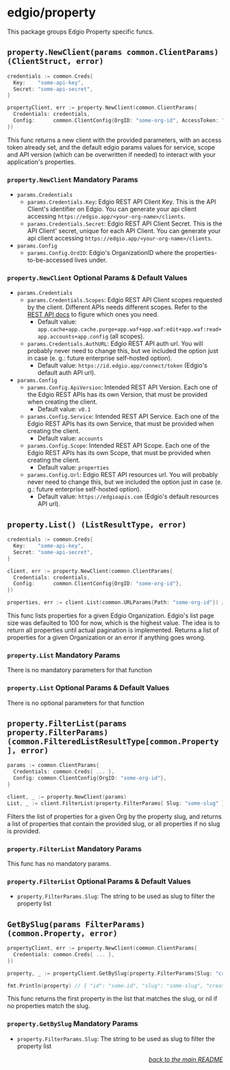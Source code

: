# edgio/property

This package groups Edgio Property specific funcs.

## `property.NewClient(params common.ClientParams) (ClientStruct, error)`

```go
credentials := common.Creds{
  Key:    "some-api-key",
  Secret: "some-api-secret",
}

propertyClient, err := property.NewClient(common.ClientParams{
  Credentials: credentials,
  Config:      common.ClientConfig{OrgID: "some-org-id", AccessToken: "some-access-token"},
})
```

This func returns a new client with the provided parameters, with an access token already set, and the default edgio params values for service, scope and API version (which can be overwritten if needed) to interact with your application's properties.

### `property.NewClient` Mandatory Params

- `params.Credentials`
  - `params.Credentials.Key`: Edgio REST API Client Key. This is the API Client's identifier on Edgio. You can generate your api client accessing `https://edgio.app/<your-org-name>/clients`.
  - `params.Credentials.Secret`: Edgio REST API Client Secret. This is the API Client' secret, unique for each API Client. You can generate your api client accessing `https://edgio.app/<your-org-name>/clients`.
- `params.Config`
  - `params.Config.OrdID`: Edgio's OrganizationID where the properties-to-be-accessed lives under.

### `property.NewClient` Optional Params & Default Values

- `params.Credentials`
  - `params.Credentials.Scopes`: Edgio REST API Client scopes requested by the client. Different APIs needs different scopes. Refer to the [REST API docs](https://docs.edg.io/rest_api) to figure which ones you need.
    - Default value: `app.cache+app.cache.purge+app.waf+app.waf:edit+app.waf:read+app.accounts+app.config` (all scopes).
  - `params.Credentials.AuthURL`: Edgio REST API auth url. You will probably never need to change this, but we included the option just in case (e. g.: future enterprise self-hosted option).
    - Default value: `https://id.edgio.app/connect/token` (Edgio's default auth API url).
- `params.Config`
  - `params.Config.ApiVersion`: Intended REST API Version. Each one of the Edgio REST APIs has its own Version, that must be provided when creating the client.
    - Default value: `v0.1`
  - `params.Config.Service`: Intended REST API Service. Each one of the Edgio REST APIs has its own Service, that must be provided when creating the client.
    - Default value: `accounts`
  - `params.Config.Scope`: Intended REST API Scope. Each one of the Edgio REST APIs has its own Scope, that must be provided when creating the client.
    - Default value: `properties`
  - `params.Config.Url`: Edgio REST API resources url. You will probably never need to change this, but we included the option just in case (e. g.: future enterprise self-hosted option).
    - Default value: `https://edgioapis.com` (Edgio's default resources API url).

## `property.List() (ListResultType, error)`

```go
credentials := common.Creds{
  Key:    "some-api-key",
  Secret: "some-api-secret",
}

client, err := property.NewClient(common.ClientParams{
  Credentials: credentials,
  Config:      common.ClientConfig{OrgID: "some-org-id"},
})

properties, err := client.List(common.URLParams{Path: "some-org-id"}) // [{ "ID": "prop-id", "Slug": "prop-slug", "CreatedAt": "2019-08-24T14:15:22Z", "UpdatedAt": "2019-08-24T14:15:22Z" }]
```

This func lists properties for a given Edgio Organization. Edgio's list page size was defaulted to 100 for now, which is the highest value. The idea is to return all properties until actual pagination is implemented. Returns a list of properties for a given Organization or an error if anything goes wrong.

### `property.List` Mandatory Params

There is no mandatory parameters for that function

### `property.List` Optional Params & Default Values

There is no optional parameters for that function

## `property.FilterList(params property.FilterParams) (common.FilteredListResultType[common.Property], error)`

```go
params := common.ClientParams{
  Credentials: common.Creds{ ... },
  Config: common.ClientConfig{OrgID: "some-org-id"},
}

client, _ := property.NewClient(params)
List, _ := client.FilterList(property.FilterParams{ Slug: "some-slug" }) // [{ "ID": "prop-id", "Slug": "some-slug", "CreatedAt": "2019-08-24T14:15:22Z", "UpdatedAt": "2019-08-24T14:15:22Z" }]
```

Filters the list of properties for a given Org by the property slug, and returns a list of properties that contain the provided slug, or all properties if no slug is provided.

### `property.FilterList` Mandatory Params

This func has no mandatory params.

### `property.FilterList` Optional Params & Default Values

- `property.FilterParams.Slug`: The string to be used as slug to filter the property list

## `GetBySlug(params FilterParams) (common.Property, error)`

```go
propertyClient, err := property.NewClient(common.ClientParams{
  Credentials: common.Creds{ ... },
})

property, _ := propertyClient.GetBySlug(property.FilterParams{Slug: "cart-ca"})

fmt.Println(property) // { "id": "some-id", "slug": "some-slug", "created_at": "2019-08-24T14:15:22Z", "updated_at": "2019-08-24T14:15:22Z" }
```

This func returns the first property in the list that matches the slug, or nil if no properties match the slug.

### `property.GetBySlug` Mandatory Params

- `property.FilterParams.Slug`: The string to be used as slug to filter the property list

<p align="right"><em><a href="../#edgioproperty">back to the main README</a></em></p>
